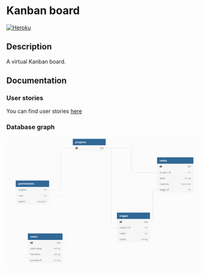 # Kanban board

[![Heroku](https://heroku-badge.herokuapp.com/?app=tsoha-kanban)](https://tsoha-kanban.herokuapp.com/)

## Description
A virtual Kanban board.

## Documentation

### User stories
You can find user stories [here](documentation/user_stories.md)
### Database graph
![kaavio](kaavio.png)
